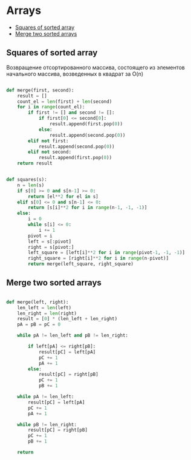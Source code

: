 # Arrays

+ [Squares of sorted array](#squares-of-sorted-array)
+ [Merge two sorted arrays](#merge-two-sorted-arrays)


## Squares of sorted array

Возвращение отсортированного массива, состоящего из элементов начального массива, возведенных в квадрат за O(n)

```python

def merge(first, second):
    result = []
    count_el = len(first) + len(second)
    for i in range(count_el):
        if first != [] and second != []:
            if first[0] <= second[0]:
                result.append(first.pop(0))
            else:
                result.append(second.pop(0))
        elif not first:
            result.append(second.pop(0))
        elif not second:
            result.append(first.pop(0))
    return result


def squares(s):
    n = len(s)
    if s[0] >= 0 and s[n-1] >= 0:
        return [el**2 for el in s]
    elif s[0] <= 0 and s[n-1] <= 0:
        return [s[i]**2 for i in range(n-1, -1, -1)]
    else:
        i = 0
        while s[i] <= 0:
            i += 1
        pivot = i
        left = s[:pivot]
        right = s[pivot:]
        left_square = [left[i]**2 for i in range(pivot-1, -1, -1)]
        right_square = [right[i]**2 for i in range(n-pivot)]
        return merge(left_square, right_square)

```

## Merge two sorted arrays

```python 

def merge(left, right):
    len_left = len(left)
    len_right = len(right)
    result = [0] * (len_left + len_right)
    pA = pB = pC = 0

    while pA != len_left and pB != len_right:

        if left[pA] <= right[pB]:
            result[pC] = left[pA]
            pC += 1
            pA += 1
        else:
            result[pC] = right[pB]
            pC += 1
            pB += 1

    while pA != len_left:
        result[pC] = left[pA]
        pC += 1
        pA += 1

    while pB != len_right:
        result[pC] = right[pB]
        pC += 1
        pB += 1

    return 
